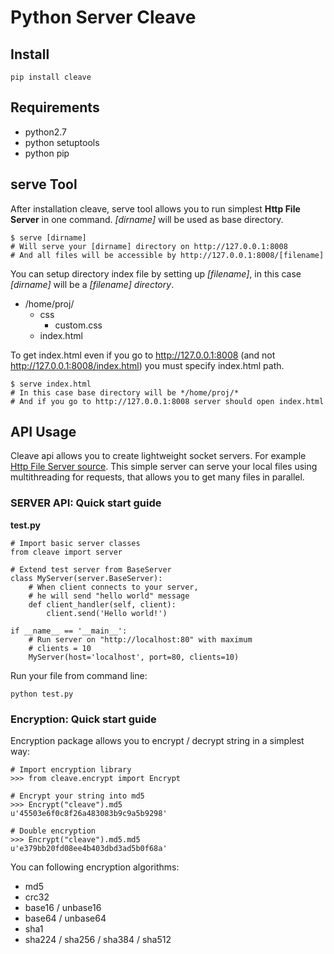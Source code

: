 Python Server Cleave
====================

Install
-------

    pip install cleave


Requirements
------------
 - python2.7
 - python setuptools
 - python pip


**serve** Tool
----------
After installation cleave, serve tool allows you to run simplest **Http File Server** in one command. *[dirname]* will be used as base directory. 

    $ serve [dirname]
    # Will serve your [dirname] directory on http://127.0.0.1:8008
    # And all files will be accessible by http://127.0.0.1:8008/[filename]
    

You can setup directory index file by setting up *[filename]*, in this case *[dirname]* will be a *[filename] directory*.

 - /home/proj/
    - css
        - custom.css
    - index.html
 
To get index.html even if you go to http://127.0.0.1:8008 (and not http://127.0.0.1:8008/index.html) you must specify index.html path.

    $ serve index.html
    # In this case base directory will be */home/proj/*
    # And if you go to http://127.0.0.1:8008 server should open index.html


API Usage
----------
Cleave api allows you to create lightweight socket servers. For example [Http File Server source](https://github.com/Max201/cleave/blob/master/cleave/tool/serve.py "Http File Server source"). This simple server can serve your local files using multithreading for requests, that allows you to get many files in parallel.

### SERVER API: Quick start guide

**test.py**
	
    # Import basic server classes
    from cleave import server
    
    # Extend test server from BaseServer
    class MyServer(server.BaseServer):
	    # When client connects to your server,
	    # he will send "hello world" message
        def client_handler(self, client):
            client.send('Hello world!')
    
    if __name__ == '__main__':
	    # Run server on "http://localhost:80" with maximum
	    # clients = 10
	    MyServer(host='localhost', port=80, clients=10)

Run your file from command line:

	python test.py
	

### Encryption: Quick start guide
Encryption package allows you to encrypt / decrypt string in a simplest way:

	# Import encryption library
	>>> from cleave.encrypt import Encrypt
	
	# Encrypt your string into md5
	>>> Encrypt("cleave").md5
	u'45503e6f0c8f26a483083b9c9a5b9298'
	
	# Double encryption
	>>> Encrypt("cleave").md5.md5
	u'e379bb20fd08ee4b403dbd3ad5b0f68a'

You can following encryption algorithms:

- md5
- crc32
- base16 / unbase16
- base64 / unbase64
- sha1
- sha224 / sha256 / sha384 / sha512
